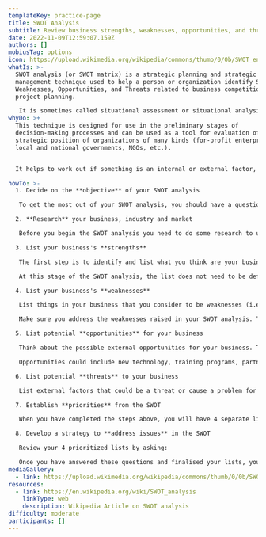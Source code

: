 ```yaml
---
templateKey: practice-page
title: SWOT Analysis
subtitle: Review business strengths, weaknesses, opportunities, and threats.
date: 2022-11-09T12:59:07.159Z
authors: []
mobiusTag: options
icon: https://upload.wikimedia.org/wikipedia/commons/thumb/0/0b/SWOT_en.svg/440px-SWOT_en.svg.png
whatIs: >-
  SWOT analysis (or SWOT matrix) is a strategic planning and strategic
  management technique used to help a person or organization identify Strengths,
  Weaknesses, Opportunities, and Threats related to business competition or
  project planning. 

   It is sometimes called situational assessment or situational analysis. Additional acronyms using the same components include TOWS and WOTS-UP.
whyDo: >+
  This technique is designed for use in the preliminary stages of
  decision-making processes and can be used as a tool for evaluation of the
  strategic position of organizations of many kinds (for-profit enterprises,
  local and national governments, NGOs, etc.).


  I﻿t helps to work out if something is an internal or external factor, so ask yourself if it would exist even if your business didn't. If it would, then it's an external factor (e.g. new technology)

howTo: >-
  1. Decide on the **objective** of your SWOT analysis

   To get the most out of your SWOT analysis, you should have a question or objective in mind from the start. For example, you could use a SWOT analysis to help you decide if you should introduce a new product or service, or change your processes.

  2. **Research** your business, industry and market

   Before you begin the SWOT analysis you need to do some research to understand your business, industry and market. Get a range of perspectives by talking to your staff, business partners and clients. Also conduct some market research and find out about your competitors.

  3. List your business's **strengths**

   The first step is to identify and list what you think are your business's strengths. Examples could include strengths relating to employees, financial resources, your business location, cost advantages and competitiveness.

   At this stage of the SWOT analysis, the list does not need to be definitive. Any ideas and thoughts are encouraged. Step 7 is where the list is prioritised.

  4. List your business's **weaknesses**

   List things in your business that you consider to be weaknesses (i.e. that put your business at a disadvantage to others). Weaknesses could include an absence of new products or clients, staff absenteeism, a lack of intellectual property, declining market share and distance to market.

   Make sure you address the weaknesses raised in your SWOT analysis. The list of weaknesses can indicate how your business has grown over time. When you review the SWOT analysis after a year, you may notice that your weaknesses have been resolved. While you may find new weaknesses, the fact that the old ones are gone is a sign of progress.

  5. List potential **opportunities** for your business

   Think about the possible external opportunities for your business. These are not the same as your internal strengths, and are not necessarily definite – an opportunity for one aspect of your business could be a threat to another (e.g. you may consider introducing a new product to keep up with consumer trends, but your competitors may already have a similar product). Keep this in mind, but for the SWOT analysis, the same item shouldn't be listed as both an opportunity and a threat.

   Opportunities could include new technology, training programs, partnerships, a diverse marketplace and a change of government.

  6. List potential **threats** to your business

   List external factors that could be a threat or cause a problem for your business. Examples of threats could include rising unemployment, increasing competition, higher interest rates and the uncertainty of global markets.

  7. Establish **priorities** from the SWOT

   When you have completed the steps above, you will have 4 separate lists. Ideally, these lists can be displayed side-by-side so you can have an overall picture of how your business is running and what issues you need to address. You can then work out what issues are the most important and what can be dealt with later (i.e. develop 4 prioritized lists).

  8. Develop a strategy to **address issues** in the SWOT

   Review your 4 prioritized lists by asking:

   Once you have answered these questions and finalised your lists, you can now use the SWOT analysis to develop strategies for achieving your business goals.
mediaGallery:
  - link: https://upload.wikimedia.org/wikipedia/commons/thumb/0/0b/SWOT_en.svg/220px-SWOT_en.svg.png
resources:
  - link: https://en.wikipedia.org/wiki/SWOT_analysis
    linkType: web
    description: Wikipedia Article on SWOT analysis
difficulty: moderate
participants: []
---
```

